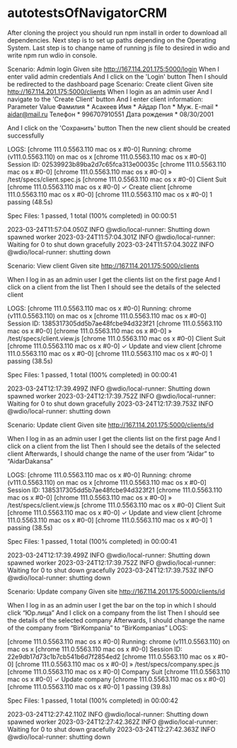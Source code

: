 # autotestsOfNavigatorCRM

After cloning the project you should run npm install in order to download all dependencies. Next step is to set up paths depending on the Operating System.
Last step is to change name of running js file to desired in wdio and write npm run wdio in console.

Scenario: Admin login
Given site http://167.114.201.175:5000/login
When I enter valid admin credentials
And I click on the 'Login' button
Then I should be redirected to the dashboard page
Scenario: Create client
Given site http://167.114.201.175:5000/clients
When I login as an admin user And I navigate to the 'Create Client' button
And I enter client information:
Parameter           Value
Фамилия *           Асакеев
Имя *                   Айдар
Пол *		     Муж.
E-mail *	    aidar@mail.ru 
Телефон *	   996707910551
Дата рождения *   08/30/2001

And I click on the 'Сохранить' button
Then the new client should be created successfully

LOGS:
[chrome 111.0.5563.110 mac os x #0-0] Running: chrome (v111.0.5563.110) on mac os x
[chrome 111.0.5563.110 mac os x #0-0] Session ID: 02539923b89ba2d7c65fca313e00035c
[chrome 111.0.5563.110 mac os x #0-0]
[chrome 111.0.5563.110 mac os x #0-0] » /test/specs/client.spec.js
[chrome 111.0.5563.110 mac os x #0-0] Client Suit
[chrome 111.0.5563.110 mac os x #0-0]    ✓ Create client
[chrome 111.0.5563.110 mac os x #0-0]
[chrome 111.0.5563.110 mac os x #0-0] 1 passing (48.5s)


Spec Files:      1 passed, 1 total (100% completed) in 00:00:51 

2023-03-24T11:57:04.050Z INFO @wdio/local-runner: Shutting down spawned worker
2023-03-24T11:57:04.301Z INFO @wdio/local-runner: Waiting for 0 to shut down gracefully
2023-03-24T11:57:04.302Z INFO @wdio/local-runner: shutting down



Scenario: View client
Given site http://167.114.201.175:5000/clients

When I log in as an admin user I get the clients list on the first page
And I click on a client from the list
Then I should see the details of the selected client

LOGS:
[chrome 111.0.5563.110 mac os x #0-0] Running: chrome (v111.0.5563.110) on mac os x
[chrome 111.0.5563.110 mac os x #0-0] Session ID: 1385317305dd5b7ae48fcbe94d323f21
[chrome 111.0.5563.110 mac os x #0-0]
[chrome 111.0.5563.110 mac os x #0-0] » /test/specs/client.view.js
[chrome 111.0.5563.110 mac os x #0-0] Client Suit
[chrome 111.0.5563.110 mac os x #0-0]    ✓ Update and view client
[chrome 111.0.5563.110 mac os x #0-0]
[chrome 111.0.5563.110 mac os x #0-0] 1 passing (38.5s)


Spec Files:      1 passed, 1 total (100% completed) in 00:00:41 

2023-03-24T12:17:39.499Z INFO @wdio/local-runner: Shutting down spawned worker
2023-03-24T12:17:39.752Z INFO @wdio/local-runner: Waiting for 0 to shut down gracefully
2023-03-24T12:17:39.753Z INFO @wdio/local-runner: shutting down

Scenario: Update client
Given site http://167.114.201.175:5000/clients/id

When I log in as an admin user I get the clients list on the first page
And I click on a client from the list
Then I should see the details of the selected client
Afterwards, I should change the name of the user from “Aidar” to “AidarDakansa”

LOGS:
[chrome 111.0.5563.110 mac os x #0-0] Running: chrome (v111.0.5563.110) on mac os x
[chrome 111.0.5563.110 mac os x #0-0] Session ID: 1385317305dd5b7ae48fcbe94d323f21
[chrome 111.0.5563.110 mac os x #0-0]
[chrome 111.0.5563.110 mac os x #0-0] » /test/specs/client.view.js
[chrome 111.0.5563.110 mac os x #0-0] Client Suit
[chrome 111.0.5563.110 mac os x #0-0]    ✓ Update and view client
[chrome 111.0.5563.110 mac os x #0-0]
[chrome 111.0.5563.110 mac os x #0-0] 1 passing (38.5s)


Spec Files:      1 passed, 1 total (100% completed) in 00:00:41 

2023-03-24T12:17:39.499Z INFO @wdio/local-runner: Shutting down spawned worker
2023-03-24T12:17:39.752Z INFO @wdio/local-runner: Waiting for 0 to shut down gracefully
2023-03-24T12:17:39.753Z INFO @wdio/local-runner: shutting down

Scenario: Update company
Given site http://167.114.201.175:5000/clients/id

When I log in as an admin user I get the bar on the top in which I should click “Юр.лица”
And I click on a company from the list
Then I should see the details of the selected company
Afterwards, I should change the name of the company from “BirKompania” to “BirKompanias”
LOGS:

[chrome 111.0.5563.110 mac os x #0-0] Running: chrome (v111.0.5563.110) on mac os x
[chrome 111.0.5563.110 mac os x #0-0] Session ID: 22e9db17d73c1b7cb541b6d7f2854ed2
[chrome 111.0.5563.110 mac os x #0-0]
[chrome 111.0.5563.110 mac os x #0-0] » /test/specs/company.spec.js
[chrome 111.0.5563.110 mac os x #0-0] Company Suit
[chrome 111.0.5563.110 mac os x #0-0]    ✓ Update company
[chrome 111.0.5563.110 mac os x #0-0]
[chrome 111.0.5563.110 mac os x #0-0] 1 passing (39.8s)


Spec Files:      1 passed, 1 total (100% completed) in 00:00:42 

2023-03-24T12:27:42.110Z INFO @wdio/local-runner: Shutting down spawned worker
2023-03-24T12:27:42.362Z INFO @wdio/local-runner: Waiting for 0 to shut down gracefully
2023-03-24T12:27:42.363Z INFO @wdio/local-runner: shutting down

